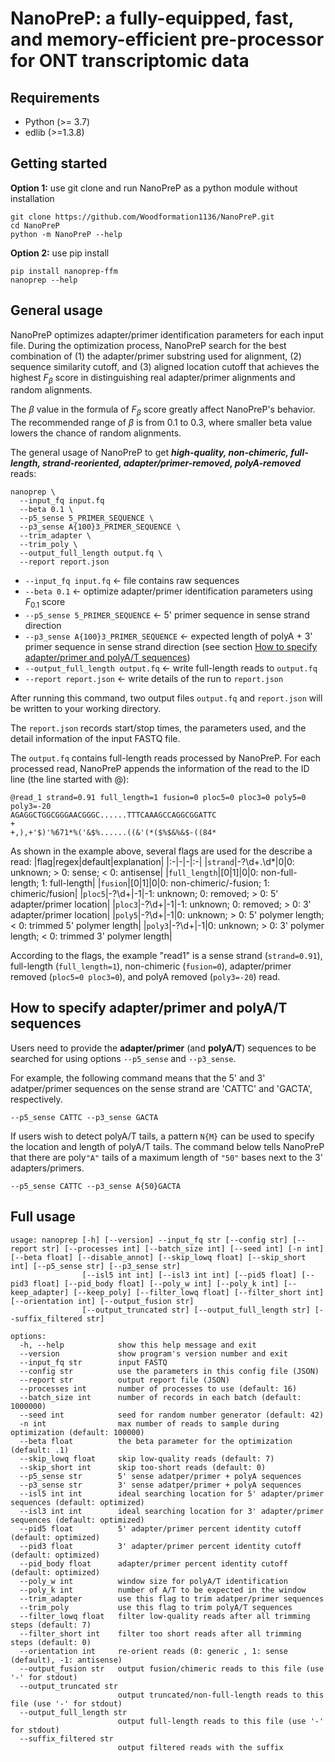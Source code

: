 # NanoPreP: a fully-equipped, fast, and memory-efficient pre-processor for ONT transcriptomic data

## Requirements
* Python (>= 3.7)  
* edlib (>=1.3.8)


## Getting started
**Option 1:** use git clone and run NanoPreP as a python module without installation
```
git clone https://github.com/Woodformation1136/NanoPreP.git
cd NanoPreP
python -m NanoPreP --help
```
**Option 2:** use pip install
```
pip install nanoprep-ffm
nanoprep --help
```

## General usage

NanoPreP optimizes adapter/primer identification parameters for each input file. During the optimization process, NanoPreP search for the best combination of (1) the adapter/primer substring used for alignment, (2) sequence similarity cutoff, and (3) aligned location cutoff that achieves the highest $F_{\beta}$ score in distinguishing real adapter/primer alignments and random alignments. 

The $\beta$ value in the formula of $F_{\beta}$ score greatly affect NanoPreP's behavior. The recommended range of $\beta$ is from 0.1 to 0.3, where smaller beta value lowers the chance of random alignments.


The general usage of NanoPreP to get ***high-quality, non-chimeric, full-length, strand-reoriented, adapter/primer-removed, polyA-removed*** reads:
```
nanoprep \
  --input_fq input.fq
  --beta 0.1 \
  --p5_sense 5_PRIMER_SEQUENCE \
  --p3_sense A{100}3_PRIMER_SEQUENCE \
  --trim_adapter \
  --trim_poly \
  --output_full_length output.fq \
  --report report.json
```
- `--input_fq input.fq` ← file contains raw sequences
- `--beta 0.1` ← optimize adapter/primer identification parameters using $F_{0.1}$ score
- `--p5_sense 5_PRIMER_SEQUENCE` ← 5' primer sequence in sense strand direction
- `--p3_sense A{100}3_PRIMER_SEQUENCE` ← expected length of polyA + 3' primer sequence in sense strand direction (see section [How to specify adapter/primer and polyA/T sequences](#HOWTO))
- `--output_full_length output.fq` ← write full-length reads to `output.fq`  
- `--report report.json` ← write details of the run to `report.json`  



<!-- TODO: why annotate reads? re-usable, time-saving, transparency, flexibility -->
After running this command, two output files `output.fq` and `report.json` will be written to your working directory.

The `report.json` records start/stop times, the parameters used, and the detail information of the input FASTQ file.  

The `output.fq` contains full-length reads processed by NanoPreP. For each processed read, NanoPreP appends the information of the read to the ID line (the line started with @): 
```
@read_1 strand=0.91 full_length=1 fusion=0 ploc5=0 ploc3=0 poly5=0 poly3=-20
AGAGGCTGGCGGGAACGGGC......TTTCAAAGCCAGGCGGATTC
+
+,),+'$)'%671*%('&$%......((&'(*($%$&%&$-((84*
```
As shown in the example above, several flags are used for the describe a read: 
|flag|regex|default|explanation|
|:-|-|-|:-|
|`strand`|-?\d+\.\d*|0|0: unknown; > 0: sense; < 0: antisense|
|`full_length`|[0\|1]|0|0: non-full-length; 1: full-length|
|`fusion`|[0\|1]|0|0: non-chimeric/-fusion; 1: chimeric/fusion|
|`ploc5`|-?\d+|-1|-1: unknown; 0: removed; > 0: 5' adapter/primer location|
|`ploc3`|-?\d+|-1|-1: unknown; 0: removed; > 0: 3' adapter/primer location|
|`poly5`|-?\d+|-1|0: unknown; > 0: 5' polymer length; < 0: trimmed 5' polymer length|
|`poly3`|-?\d+|-1|0: unknown; > 0: 3' polymer length; < 0: trimmed 3' polymer length|

According to the flags, the example "read1" is a sense strand (`strand=0.91`), full-length (`full_length=1`), non-chimeric (`fusion=0`),  adapter/primer removed (`ploc5=0 ploc3=0`), and polyA removed (`poly3=-20`) read.


## How to specify adapter/primer and polyA/T sequences <a id="HOWTO"></a>
Users need to provide the **adapter/primer** (and **polyA/T**) sequences to be searched for using options `--p5_sense` and `--p3_sense`. 

For example, the following command means that the 5' and 3' adatper/primer sequences on the sense strand are 'CATTC' and 'GACTA', respectively.
```
--p5_sense CATTC --p3_sense GACTA
```
If users wish to detect polyA/T tails, a pattern `N{M}` can be used to specify the location and length of polyA/T tails. The command below tells NanoPreP that there are poly`"A"` tails of a maximum length of `"50"` bases next to the 3' adapters/primers.
```
--p5_sense CATTC --p3_sense A{50}GACTA
```



## Full usage
```
usage: nanoprep [-h] [--version] --input_fq str [--config str] [--report str] [--processes int] [--batch_size int] [--seed int] [-n int] [--beta float] [--disable_annot] [--skip_lowq float] [--skip_short int] [--p5_sense str] [--p3_sense str]
                [--isl5 int int] [--isl3 int int] [--pid5 float] [--pid3 float] [--pid_body float] [--poly_w int] [--poly_k int] [--keep_adapter] [--keep_poly] [--filter_lowq float] [--filter_short int] [--orientation int] [--output_fusion str]
                [--output_truncated str] [--output_full_length str] [--suffix_filtered str]

options:
  -h, --help            show this help message and exit
  --version             show program's version number and exit
  --input_fq str        input FASTQ
  --config str          use the parameters in this config file (JSON)
  --report str          output report file (JSON)
  --processes int       number of processes to use (default: 16)
  --batch_size int      number of records in each batch (default: 1000000)
  --seed int            seed for random number generator (default: 42)
  -n int                max number of reads to sample during optimization (default: 100000)
  --beta float          the beta parameter for the optimization (default: .1)
  --skip_lowq float     skip low-quality reads (default: 7)
  --skip_short int      skip too-short reads (default: 0)
  --p5_sense str        5' sense adatper/primer + polyA sequences
  --p3_sense str        3' sense adatper/primer + polyA sequences
  --isl5 int int        ideal searching location for 5' adapter/primer sequences (default: optimized)
  --isl3 int int        ideal searching location for 3' adapter/primer sequences (default: optimized)
  --pid5 float          5' adapter/primer percent identity cutoff (default: optimized)
  --pid3 float          3' adapter/primer percent identity cutoff (default: optimized)
  --pid_body float      adapter/primer percent identity cutoff (default: optimized)
  --poly_w int          window size for polyA/T identification
  --poly_k int          number of A/T to be expected in the window
  --trim_adapter        use this flag to trim adatper/primer sequences
  --trim_poly           use this flag to trim polyA/T sequences
  --filter_lowq float   filter low-quality reads after all trimming steps (default: 7)
  --filter_short int    filter too short reads after all trimming steps (default: 0)
  --orientation int     re-orient reads (0: generic , 1: sense (default), -1: antisense)
  --output_fusion str   output fusion/chimeric reads to this file (use '-' for stdout)
  --output_truncated str
                        output truncated/non-full-length reads to this file (use '-' for stdout)
  --output_full_length str
                        output full-length reads to this file (use '-' for stdout)
  --suffix_filtered str
                        output filtered reads with the suffix
```
